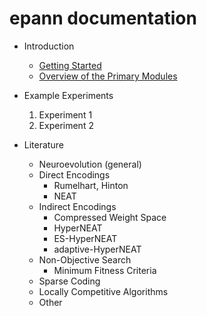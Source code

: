 # epann documentation

* Introduction
    * [Getting Started](https://github.com/chadwcarlson/epann/blob/master/epann/docs/getting_started/01introduction.md)
    * [Overview of the Primary Modules](https://github.com/chadwcarlson/epann/tree/master/epann/docs/overview)
    
* Example Experiments
    1. Experiment 1
    2. Experiment 2
    
* Literature
    *   Neuroevolution (general)
    *   Direct Encodings
        * Rumelhart, Hinton
        * NEAT
    *   Indirect Encodings
        * Compressed Weight Space
        * HyperNEAT
        * ES-HyperNEAT
        * adaptive-HyperNEAT
    *   Non-Objective Search
        * Minimum Fitness Criteria
    *   Sparse Coding
    *   Locally Competitive Algorithms
    *   Other